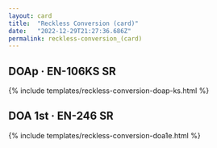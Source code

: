 ```yaml
---
layout: card
title:  "Reckless Conversion (card)"
date:   "2022-12-29T21:27:36.686Z"
permalink: reckless-conversion_(card)
---
```


## DOAp &middot; EN-106KS SR

{% include templates/reckless-conversion-doap-ks.html %}


## DOA 1st &middot; EN-246 SR

{% include templates/reckless-conversion-doa1e.html %}
